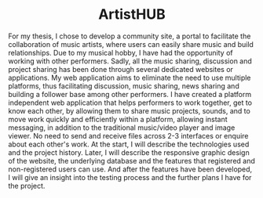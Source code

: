 <h1 align="center">ArtistHUB</h1>

<p>For my thesis, I chose to develop a community site, a portal to facilitate the collaboration of music artists, where users can easily share music and build relationships. Due to my musical hobby, I have had the opportunity of working with other performers. Sadly, all the music sharing, discussion and project sharing has been done through several dedicated websites or applications. My web application aims to eliminate the need to use multiple platforms, thus facilitating discussion, music sharing, news sharing and building a follower base among other performers. I have created a platform independent web application that helps performers to work together, get to know each other, by allowing them to share music projects, sounds, and to move work quickly and efficiently within a platform, allowing instant messaging, in addition to the traditional music/video player and image viewer. No need to send and receive files across 2-3 interfaces or enquire about each other's work. At the start, I will describe the technologies used and the project history. Later, I will describe the responsive graphic design of the website, the underlying database and the features that registered and non-registered users can use. And after the features have been developed, I will give an insight into the testing process and the further plans I have for the project. </p>
